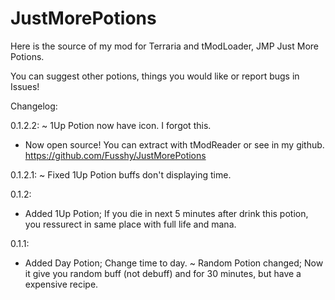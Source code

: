# JustMorePotions

Here is the source of my mod for Terraria and tModLoader, JMP Just More Potions.

You can suggest other potions, things you would like or report bugs in Issues!

Changelog:

0.1.2.2:
~ 1Up Potion now have icon. I forgot this.
+ Now open source! You can extract with tModReader or see in my github.
https://github.com/Fusshy/JustMorePotions

0.1.2.1:
~ Fixed 1Up Potion buffs don't displaying time.

0.1.2:
+ Added 1Up Potion; If you die in next 5 minutes after drink this potion, you ressurect in same place with full life and mana.

0.1.1: 
+ Added Day Potion; Change time to day.
~ Random Potion changed; Now it give you random buff (not debuff) and for 30 minutes, but have a expensive recipe.
